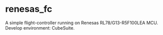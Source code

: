 # renesas_fc
A simple flight-controller running on Renesas RL78/G13-R5F100LEA MCU.  
Develop environment: CubeSuite.